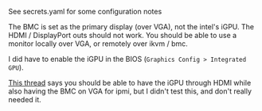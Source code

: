 See secrets.yaml for some configuration notes

The BMC is set as the primary display (over VGA), not the intel's iGPU. The HDMI / DisplayPort outs should not work. You should be able to use a monitor locally over VGA, or remotely over ikvm / bmc.

I did have to enable the iGPU in the BIOS (`Graphics Config > Integrated GPU`).

[This thread](https://forums.servethehome.com/index.php?threads/supermicro-x13sae-f-w680-motherboard-mini-review.37788/#post-352184) says you should be able to have the iGPU through HDMI while also having the BMC on VGA for ipmi, but I didn't test this, and don't really needed it.
